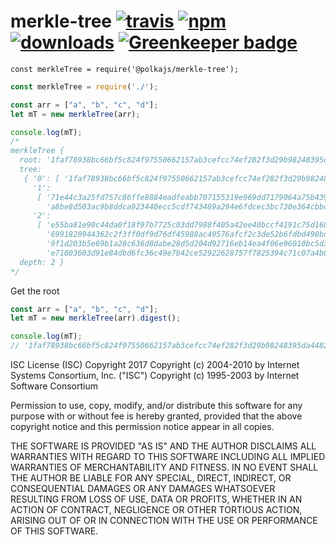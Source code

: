 # merkle-tree [![travis][travis-image]][travis-url] [![npm][npm-image]][npm-url] [![downloads][downloads-image]][downloads-url] [![Greenkeeper badge](https://badges.greenkeeper.io/PolkaJS/merkle-tree.svg)](https://greenkeeper.io/)

[travis-image]: https://travis-ci.org/PolkaJS/merkle-tree.svg?branch=master
[travis-url]: https://travis-ci.org/PolkaJS/merkle-tree
[npm-image]: https://img.shields.io/npm/v/@polkajs/merkle-tree.svg
[npm-url]: https://npmjs.org/package/@polkajs/merkle-tree
[downloads-image]: https://img.shields.io/npm/dm/@polkajs/merkle-tree.svg
[downloads-url]: https://npmjs.org/package/@polkajs/merkle-tree

`const merkleTree = require('@polkajs/merkle-tree');`

``` javascript
const merkleTree = require('./');

const arr = ["a", "b", "c", "d"];
let mT = new merkleTree(arr);

console.log(mT);
/*
merkleTree {
  root: '1faf78938bc66bf5c824f97550662157ab3cefcc74ef282f3d29b98248395da44825fe851c14900f9b516649d6151e4e75791a9a36360129f549fd80d314a617',
  tree:
   { '0': [ '1faf78938bc66bf5c824f97550662157ab3cefcc74ef282f3d29b98248395da44825fe851c14900f9b516649d6151e4e75791a9a36360129f549fd80d314a617' ],
     '1':
      [ '71e44c3a25fd757c86ffe8884eadfeabb707155319e969dd7179064a75b43931e853c37f6a327b7670a0bedf6a1f3f6ee2ed3fff9f2b6cce47d08b2a259b3c13',
        'a8be8d503ac9b8ddca923440ecc5cdf743489a294e6fdcec3bc730e364cbbd72c38e3ac4dee227755b85ad79c63334143dca20309e1eb98053b5e30822e596d6' ],
     '2':
      [ 'e55ba81e90c44da0f18f97b7725c03dd7988f405a42ee40bccf4191c75d1689b021a8cf38b71e1018981ec695ba6bf6ddccdda6a1e11a2d499a3b224a55f5884',
        '6991820944362c2f3ff0df9d76df45988ac49576afcf2c3de52b6fdbd498bde9cef0f8331f0c764a7cc0d79e31936488041e1ed10e853a0f82f13f846f6766e7',
        '9f1d203b5e69b1a28c636d8dabe28d5d204d92716eb14ea4f06e96010bc5d36324ce09d339026507aaf0667474b299d8ed508bb733c2c85062a7e0d5a24fdccd',
        'e71003603d91e84dbd6fc36c49e7b42ce52922628757f7825394c71c07a4b0e42cd3a66aab93dc772f174663c762121ba9db5ecbca4113934bc48433507dc169' ] },
  depth: 2 }
*/
```

Get the root
``` javascript
const arr = ["a", "b", "c", "d"];
let mT = new merkleTree(arr).digest();

console.log(mT);
// '1faf78938bc66bf5c824f97550662157ab3cefcc74ef282f3d29b98248395da44825fe851c14900f9b516649d6151e4e75791a9a36360129f549fd80d314a617'
```



ISC License (ISC)
Copyright 2017 <Zion Coin>
Copyright (c) 2004-2010 by Internet Systems Consortium, Inc. ("ISC")
Copyright (c) 1995-2003 by Internet Software Consortium


Permission to use, copy, modify, and/or distribute this software for any purpose with or without fee is hereby granted, provided that the above copyright notice and this permission notice appear in all copies.

THE SOFTWARE IS PROVIDED "AS IS" AND THE AUTHOR DISCLAIMS ALL WARRANTIES WITH REGARD TO THIS SOFTWARE INCLUDING ALL IMPLIED WARRANTIES OF MERCHANTABILITY AND FITNESS. IN NO EVENT SHALL THE AUTHOR BE LIABLE FOR ANY SPECIAL, DIRECT, INDIRECT, OR CONSEQUENTIAL DAMAGES OR ANY DAMAGES WHATSOEVER RESULTING FROM LOSS OF USE, DATA OR PROFITS, WHETHER IN AN ACTION OF CONTRACT, NEGLIGENCE OR OTHER TORTIOUS ACTION, ARISING OUT OF OR IN CONNECTION WITH THE USE OR PERFORMANCE OF THIS SOFTWARE.
